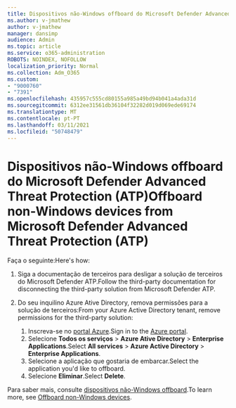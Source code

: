 ```yaml
---
title: Dispositivos não-Windows offboard do Microsoft Defender Advanced Threat Protection (ATP)
ms.author: v-jmathew
author: v-jmathew
manager: dansimp
audience: Admin
ms.topic: article
ms.service: o365-administration
ROBOTS: NOINDEX, NOFOLLOW
localization_priority: Normal
ms.collection: Adm_O365
ms.custom:
- "9000760"
- "7391"
ms.openlocfilehash: 435957c555cd80155a985a49bd94b041a4ada31d
ms.sourcegitcommit: 6312ee31561db36104f32282d019d069ede69174
ms.translationtype: MT
ms.contentlocale: pt-PT
ms.lasthandoff: 03/11/2021
ms.locfileid: "50748479"
---
```

# <a name="offboard-non-windows-devices-from-microsoft-defender-advanced-threat-protection-atp"></a><span data-ttu-id="cd7ec-102">Dispositivos não-Windows offboard do Microsoft Defender Advanced Threat Protection (ATP)</span><span class="sxs-lookup"><span data-stu-id="cd7ec-102">Offboard non-Windows devices from Microsoft Defender Advanced Threat Protection (ATP)</span></span>

<span data-ttu-id="cd7ec-103">Faça o seguinte:</span><span class="sxs-lookup"><span data-stu-id="cd7ec-103">Here's how:</span></span>

1. <span data-ttu-id="cd7ec-104">Siga a documentação de terceiros para desligar a solução de terceiros do Microsoft Defender ATP.</span><span class="sxs-lookup"><span data-stu-id="cd7ec-104">Follow the third-party documentation for disconnecting the third-party solution from Microsoft Defender ATP.</span></span>
2. <span data-ttu-id="cd7ec-105">Do seu inquilino Azure Ative Directory, remova permissões para a solução de terceiros:</span><span class="sxs-lookup"><span data-stu-id="cd7ec-105">From your Azure Active Directory tenant, remove permissions for the third-party solution:</span></span>

    1. <span data-ttu-id="cd7ec-106">Inscreva-se no [portal Azure](https://go.microsoft.com/fwlink/?linkid=2125612).</span><span class="sxs-lookup"><span data-stu-id="cd7ec-106">Sign in to the [Azure portal](https://go.microsoft.com/fwlink/?linkid=2125612).</span></span>
    1. <span data-ttu-id="cd7ec-107">Selecione **Todos os serviços**  >  **Azure Ative Directory**  >  **Enterprise Applications**.</span><span class="sxs-lookup"><span data-stu-id="cd7ec-107">Select **All services** > **Azure Active Directory** > **Enterprise Applications**.</span></span>
    1. <span data-ttu-id="cd7ec-108">Selecione a aplicação que gostaria de embarcar.</span><span class="sxs-lookup"><span data-stu-id="cd7ec-108">Select the application you'd like to offboard.</span></span>
    1. <span data-ttu-id="cd7ec-109">Selecione **Eliminar**.</span><span class="sxs-lookup"><span data-stu-id="cd7ec-109">Select **Delete**.</span></span>

<span data-ttu-id="cd7ec-110">Para saber mais, consulte [dispositivos não-Windows offboard](https://go.microsoft.com/fwlink/?linkid=2143630).</span><span class="sxs-lookup"><span data-stu-id="cd7ec-110">To learn more, see [Offboard non-Windows devices](https://go.microsoft.com/fwlink/?linkid=2143630).</span></span>
